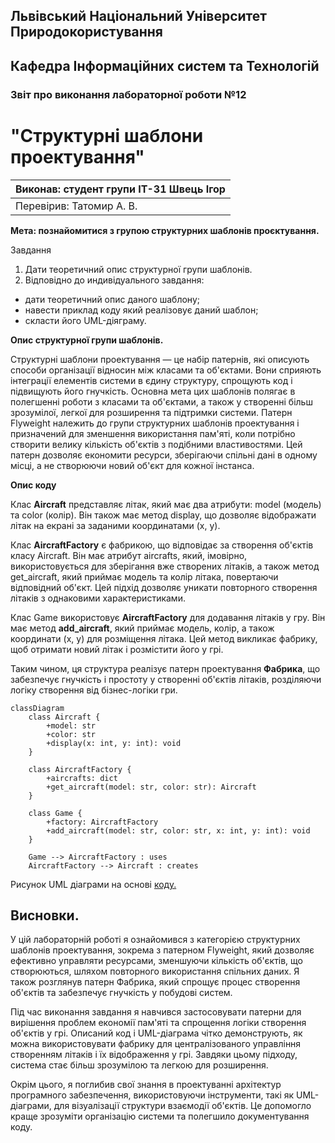 ## Львівський Національний Університет Природокористування
## Кафедра Інформаційних систем та Технологій



### Звіт про виконання лабораторної роботи №12
# "Структурні шаблони проектування"



| Виконав: студент групи ІТ-31 Швець Ігор      |
|----------------------------------------------|
| Перевірив: Татомир А. В.                     |




**Мета: познайомитися з групою структурних шаблонів проєктування.**


Завдання

1. Дати теоретичний опис структурної групи шаблонів.
2. Відповідно до индивідуального завдання:
- дати теоретичний опис даного шаблону;
- навести приклад коду який реалізовує даний шаблон;
- скласти його UML-діяграму.

**Опис структурної групи шаблонів.**

Структурні шаблони проектування — це набір патернів, які описують способи організації відносин між класами та об'єктами.
Вони сприяють інтеграції елементів системи в єдину структуру, спрощують код і підвищують його гнучкість. 
Основна мета цих шаблонів полягає в полегшенні роботи з класами та об'єктами, а також у створенні більш зрозумілої, легкої для розширення та підтримки системи.
Патерн Flyweight належить до групи структурних шаблонів проектування і призначений для зменшення використання пам'яті, коли потрібно створити велику кількість об'єктів з подібними властивостями. 
Цей патерн дозволяє економити ресурси, зберігаючи спільні дані в одному місці, а не створюючи новий об'єкт для кожної інстанса.

**Опис коду**

Клас **Aircraft** представляє літак, який має два атрибути: model (модель) та color (колір). Він також має метод display, що дозволяє відображати літак на екрані за заданими координатами (x, y).

Клас **AircraftFactory** є фабрикою, що відповідає за створення об'єктів класу Aircraft. Він має атрибут aircrafts, який, імовірно, використовується для зберігання вже створених літаків, а також метод get_aircraft, який приймає модель та колір літака, повертаючи відповідний об'єкт. Цей підхід дозволяє уникати повторного створення літаків з однаковими характеристиками.

Клас Game використовує **AircraftFactory** для додавання літаків у гру. Він має метод **add_aircraft**, який приймає модель, колір, а також координати (x, y) для розміщення літака. Цей метод викликає фабрику, щоб отримати новий літак і розмістити його у грі.

Таким чином, ця структура реалізує патерн проектування **Фабрика**, що забезпечує гнучкість і простоту у створенні об'єктів літаків, розділяючи логіку створення від бізнес-логіки гри.

```mermaid
classDiagram
    class Aircraft {
        +model: str
        +color: str
        +display(x: int, y: int): void
    }

    class AircraftFactory {
        +aircrafts: dict
        +get_aircraft(model: str, color: str): Aircraft
    }

    class Game {
        +factory: AircraftFactory
        +add_aircraft(model: str, color: str, x: int, y: int): void
    }

    Game --> AircraftFactory : uses
    AircraftFactory --> Aircraft : creates
```
Рисунок UML діаграми на основі [коду.](./Code.py)



## Висновки. 

У цій лабораторній роботі я ознайомився з категорією структурних шаблонів проектування, зокрема з патерном Flyweight, який дозволяє ефективно управляти ресурсами, зменшуючи кількість об'єктів, що створюються, шляхом повторного використання спільних даних. Я також розглянув патерн Фабрика, який спрощує процес створення об'єктів та забезпечує гнучкість у побудові систем.

Під час виконання завдання я навчився застосовувати патерни для вирішення проблем економії пам'яті та спрощення логіки створення об'єктів у грі. Описаний код і UML-діаграма чітко демонструють, як можна використовувати фабрику для централізованого управління створенням літаків і їх відображення у грі. Завдяки цьому підходу, система стає більш зрозумілою та легкою для розширення.

Окрім цього, я поглибив свої знання в проектуванні архітектур програмного забезпечення, використовуючи інструменти, такі як UML-діаграми, для візуалізації структури взаємодії об'єктів. Це допомогло краще зрозуміти організацію системи та полегшило документування коду.